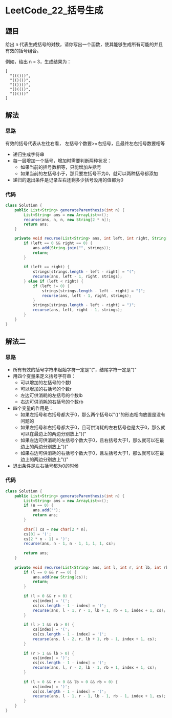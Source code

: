 # LeetCode_22_括号生成
## 题目
给出 n 代表生成括号的对数，请你写出一个函数，使其能够生成所有可能的并且有效的括号组合。

例如，给出 n = 3，生成结果为：
```
[
  "((()))",
  "(()())",
  "(())()",
  "()(())",
  "()()()"
]
```
## 解法
### 思路
有效的括号代表从左往右看， 左括号个数要>=右括号，且最终左右括号数要相等
- 递归生成字符串
- 每一层增加一个括号，增加时需要判断两种状况：
    - 如果当前的括号数相等，只能增加左括号
    - 如果当前的左括号小于，那只要左括号不为0，就可以两种括号都添加
- 递归的退出条件是记录左右还剩多少括号没用的值都为0
### 代码
```java
class Solution {
    public List<String> generateParenthesis(int n) {
        List<String> ans = new ArrayList<>();
        recurse(ans, n, n, new String[2 * n]);
        return ans;
    }

    private void recurse(List<String> ans, int left, int right, String[] strings) {
        if (left == 0 && right == 0) {
            ans.add(String.join("", strings));
            return;
        }
        
        if (left == right) {
            strings[strings.length - left - right] = "(";
            recurse(ans, left - 1, right, strings);
        } else if (left < right) {
            if (left != 0) {
                strings[strings.length - left - right] = "(";
                recurse(ans, left - 1, right, strings);
            }
            strings[strings.length - left - right] = ")";
            recurse(ans, left, right - 1, strings);
        }
    }
}
```
## 解法二
### 思路
- 所有有效的括号字符串起始字符一定是"("，结尾字符一定是")"
- 用四个变量来定义括号字符串：
    - 可以增加的左括号的个数l
    - 可以增加的右括号的个数r
    - 左边可供消耗的左括号的个数lb
    - 右边可供消耗的右括号的个数rb
- 四个变量的作用是：
    - 如果左括号和右括号都大于0，那么两个括号以"()"的形态相向放置是没有问题的
    - 如果左括号和右括号都大于0，且可供消耗的左右括号也是大于0，那么就可以在最边上的两边分别放上")("
    - 如果左边可供消耗的左括号个数大于0，且右括号大于1，那么就可以在最边上的两边分别放上"))"
    - 如果右边可供消耗的右括号个数大于0，且左括号大于1，那么就可以在最边上的两边分别放上"(("
- 退出条件是左右括号都为0的时候
### 代码
```java
class Solution {
    public List<String> generateParenthesis(int n) {
        List<String> ans = new ArrayList<>();
        if (n == 0) {
            ans.add("");
            return ans;
        }
        
        char[] cs = new char[2 * n];
        cs[0] = '(';
        cs[2 * n - 1] = ')';
        recurse(ans, n - 1, n - 1, 1, 1, 1, cs);
        
        return ans;
    }
    
    private void recurse(List<String> ans, int l, int r, int lb, int rb, int index, char[] cs) {
        if (l == 0 && r == 0) {
            ans.add(new String(cs));
            return;
        }
        
        if (l > 0 && r > 0) {
            cs[index] = '(';
            cs[cs.length - 1 - index] = ')';
            recurse(ans, l - 1, r - 1, lb + 1, rb + 1, index + 1, cs);
        }
        
        if (l > 1 && rb > 0) {
            cs[index] = '(';
            cs[cs.length - 1 - index] = '(';
            recurse(ans, l - 2, r, lb + 1, rb - 1, index + 1, cs);
        }
        
        if (r > 1 && lb > 0) {
            cs[index] = ')';
            cs[cs.length - 1 - index] = ')';
            recurse(ans, l, r - 2, lb - 1, rb + 1, index + 1, cs);
        }
        
        if (l > 0 && r > 0 && lb > 0 && rb > 0) {
            cs[index] = ')';
            cs[cs.length - 1 - index] = '(';
            recurse(ans, l - 1, r - 1, lb - 1, rb - 1, index + 1, cs);
        }
    }
}
```